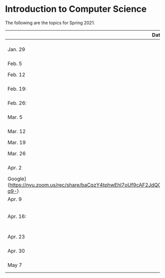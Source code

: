 <html>
<head>
<!--include head.txt -->
<title>
Introduction to Computer Science
</title>
</head>

 <body>
<!--include logo.txt -->
<!--include menu.txt -->

# Introduction to Computer Science

The following are the topics for Spring 2021.


| Date   | Topic   | Lecturer  |
|--------|---------|-----------|
| Jan. 29 | [Introduction to Computation](https://youtu.be/fpZ_rviHEAo) | Trishank Karthik Kuppusamy |
| Feb. 5 | [Databases](lectures/Databases.pdf) | Salim Arfaoui |
| Feb. 12 | Game Programming | Carmine Guida | 
| Feb. 19: | Complexity Science | Joe Norman |
| Feb. 26: | [Agent-based Modeling](https://github.com/gcallah/IndraABM/blob/master/notebooks/IntroToABM.ipynb) | Gene Callahan |
| Mar. 5 | [Computer Networking](lectures/Networking.pdf) | Daniel Katz-Braunschweig |
| Mar. 12 | Spring into Spring | CS Advisors |
| Mar. 19 | Spring Break | |
| Mar. 26 | [Infrastructure Engineering](lectures/Infrastructure_engineering.pdf) | Prashant Patel |
| Apr. 2 | [Software Engineering at
Google](https://nyu.zoom.us/rec/share/baCqzY4tphwEhl7oUf9cAF2JdQCuVAr5mqjtfTAOiTUzocyBSKXXErgLUxnjaZX3.v2xd6NMfHbLa-q9-) | Gennadiy Civil |
| Apr. 9 | Salim Arfaoui | |
| Apr. 16: | Search Engines and Information Retrieval | Torsten Suel |
| Apr. 23 | Data Science | Raman Kannan |
| Apr. 30 | CyberSecurity | Edward Amoroso |
| May 7 | Operating Systems | Kamen Yotov |

</body>
</html>
